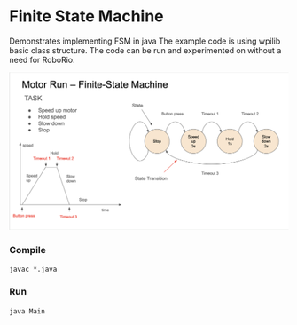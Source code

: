 # Finite State Machine
Demonstrates implementing FSM in java
The example code is using wpilib basic class structure.
The code can be run and experimented on without a need for RoboRio.

![fsm](fsm.png)

### Compile
```
javac *.java
```

### Run
```
java Main
```
